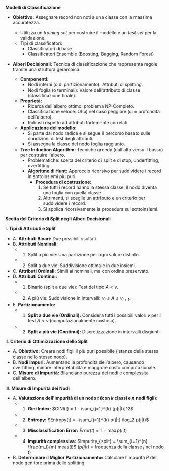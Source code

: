 **Modelli di Classificazione**

* **Obiettivo:** Assegnare record non noti a una classe con la massima accuratezza.
    * Utilizza un *training set* per costruire il modello e un *test set* per la validazione.
    * Tipi di classificatori:
        * Classificatori di base
        * Classificatori Ensemble (Boosting, Bagging, Random Forest)

* **Alberi Decisionali:** Tecnica di classificazione che rappresenta regole tramite una struttura gerarchica.
    * **Componenti:**
        * Nodi interni (o di partizionamento): Attributi di splitting.
        * Nodi foglia (o terminali): Valore dell'attributo di classe (classificazione finale).
    * **Proprietà:**
        * Ricerca dell'albero ottimo: problema NP-Completo.
        * Classificazione veloce: O(ω) nel caso peggiore (ω = profondità dell'albero).
        * Robusti rispetto ad attributi fortemente correlati.
    * **Applicazione del modello:**
        * Si parte dal nodo radice e si segue il percorso basato sulle condizioni di test degli attributi.
        * Si assegna la classe del nodo foglia raggiunto.
    * **Tree Induction Algorithm:** Tecniche greedy (dall'alto verso il basso) per costruire l'albero.
        * Problematiche: scelta del criterio di split e di stop, underfitting, overfitting.
        * **Algoritmo di Hunt:** Approccio ricorsivo per suddividere i record in sottoinsiemi più puri.
            * **Procedura di costruzione:**
                1. Se tutti i record hanno la stessa classe, il nodo diventa una foglia con quella classe.
                2. Altrimenti, si sceglie un attributo e un criterio per suddividere i record.
                3. Si applica ricorsivamente la procedura sui sottoinsiemi.




**Scelta del Criterio di Split negli Alberi Decisionali**

I. **Tipi di Attributi e Split**

   * A. **Attributi Binari:** Due possibili risultati.
   * B. **Attributi Nominali:**
      * 1. Split a più vie: Una partizione per ogni valore distinto.
      * 2. Split a due vie: Suddivisione ottimale in due insiemi.
   * C. **Attributi Ordinali:** Simili ai nominali, ma con ordine preservato.
   * D. **Attributi Continui:**
      * 1. Binario (split a due vie): Test del tipo  $A < v$.
      * 2. A più vie: Suddivisione in intervalli: $v_{i} \leq A \leq v_{i+1}$.
   * E. **Partizionamento:**
      * 1. **Split a due vie (Ordinali):**  Considera tutti i possibili valori *v* per il test $A < v$ (computazionalmente costoso).
      * 2. **Split a più vie (Continui):** Discretizzazione in intervalli disgiunti.


II. **Criterio di Ottimizzazione dello Split**

   * A. **Obiettivo:** Creare nodi figli il più puri possibile (istanze della stessa classe nello stesso nodo).
   * B. **Nodi Impuri:** Aumentano la profondità dell'albero, causando overfitting, minore interpretabilità e maggiore costo computazionale.
   * C. **Misure di Impurità:** Bilanciano purezza dei nodi e complessità dell'albero.


III. **Misure di Impurità dei Nodi**

   * A. **Valutazione dell'impurità di un nodo *t* (con *k* classi e *n* nodi figli):**
      * 1. **Gini Index:** $GINI(t) = 1 - \sum_{j=1}^{k} [p(j|t)]^2$
      * 2. **Entropy:** $Entropy(t) = -\sum_{j=1}^{k} p(j|t) \log_2 p(j|t)$
      * 3. **Misclassification Error:** $Error(t) = 1 - \max p(i|t)$
      * 4. **Impurità complessiva:** $Impurity_{split} = \sum_{i=1}^{n} \frac{m_i}{m} meas(i)$  (*p(j|t)* = frequenza della classe *j* nel nodo *t*)
   * B. **Determinare il Miglior Partizionamento:** Calcolare l'impurità *P* del nodo genitore prima dello splitting.



